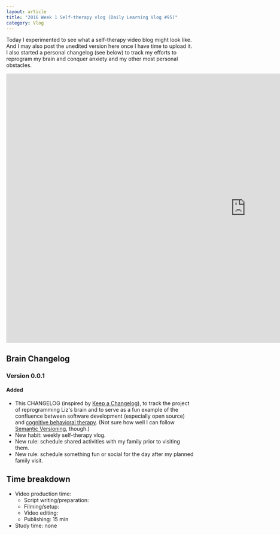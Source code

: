 ```yaml
---
layout: article
title: "2016 Week 1 Self-therapy vlog (Daily Learning Vlog #95)"
category: Vlog
---
```


Today I experimented to see what a self-therapy video blog might look like. And I may also post the unedited version here once I have time to upload it. I also started a personal changelog (see below) to track my efforts to reprogram my brain and conquer anxiety and my other most personal obstacles.

<iframe width="1280" height="720" src="https://www.youtube.com/embed/c_rSKjPb9Fk" frameborder="0" allowfullscreen></iframe>

## Brain Changelog

### Version 0.0.1

#### Added

- This CHANGELOG (inspired by [Keep a Changelog](http://keepachangelog.com/)), to track the project of reprogramming Liz's brain and to serve as a fun example of the confluence between software development (especially open source) and [cognitive behavioral therapy](https://en.wikipedia.org/wiki/Cognitive_behavioral_therapy). (Not sure how well I can follow [Semantic Versioning](http://semver.org), though.)
- New habit: weekly self-therapy vlog.
- New rule: schedule shared activities with my family prior to visiting them.
- New rule: schedule something fun or social for the day after my planned family visit.


## Time breakdown

- Video production time: 
  - Script writing/preparation: 
  - Filming/setup: 
  - Video editing: 
  - Publishing: 15 min
- Study time: none